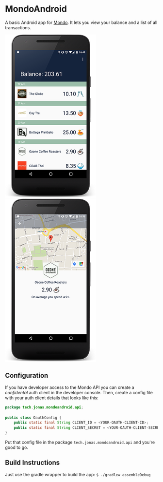 # MondoAndroid

A basic Android app for [Mondo](https://getmondo.co.uk/). It lets you view your balance and a list of all transactions.

![A screenshot](./screenshot_home.png?raw=true)
![A screenshot](./screenshot_transaction.png?raw=true)

## Configuration
If you have developer access to the Mondo API you can create a _confidental_ auth client in the developer console.
Then, create a config file with your auth client details that looks like this:

``` java
package tech.jonas.mondoandroid.api;

public class OauthConfig {
    public static final String CLIENT_ID = <YOUR-OAUTH-CLIENT-ID>;
    public static final String CLIENT_SECRET = <YOUR-OAUTH-CLIENT-SECRET>;
}
```
Put that config file in the package `tech.jonas.mondoandroid.api` and you're good to go.

## Build Instructions
Just use the gradle wrapper to build the app: `$ ./gradlew assembleDebug`